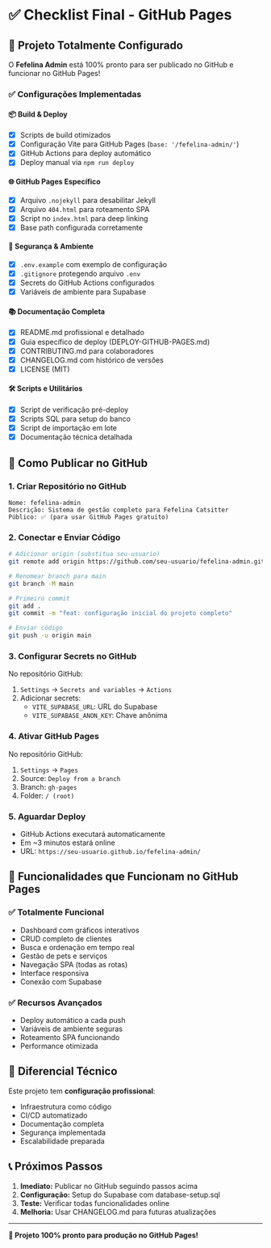 # ✅ Checklist Final - GitHub Pages

## 🚀 Projeto Totalmente Configurado

O **Fefelina Admin** está 100% pronto para ser publicado no GitHub e funcionar no GitHub Pages!

### ✅ Configurações Implementadas

#### **📦 Build & Deploy**
- [x] Scripts de build otimizados
- [x] Configuração Vite para GitHub Pages (`base: '/fefelina-admin/'`)
- [x] GitHub Actions para deploy automático
- [x] Deploy manual via `npm run deploy`

#### **🌐 GitHub Pages Específico**
- [x] Arquivo `.nojekyll` para desabilitar Jekyll
- [x] Arquivo `404.html` para roteamento SPA
- [x] Script no `index.html` para deep linking
- [x] Base path configurada corretamente

#### **🔐 Segurança & Ambiente**
- [x] `.env.example` com exemplo de configuração
- [x] `.gitignore` protegendo arquivo `.env`
- [x] Secrets do GitHub Actions configurados
- [x] Variáveis de ambiente para Supabase

#### **📚 Documentação Completa**
- [x] README.md profissional e detalhado
- [x] Guia específico de deploy (DEPLOY-GITHUB-PAGES.md)
- [x] CONTRIBUTING.md para colaboradores
- [x] CHANGELOG.md com histórico de versões
- [x] LICENSE (MIT)

#### **🛠️ Scripts e Utilitários**
- [x] Script de verificação pré-deploy
- [x] Scripts SQL para setup do banco
- [x] Script de importação em lote
- [x] Documentação técnica detalhada

## 🎯 Como Publicar no GitHub

### **1. Criar Repositório no GitHub**
```
Nome: fefelina-admin
Descrição: Sistema de gestão completo para Fefelina Catsitter
Público: ✅ (para usar GitHub Pages gratuito)
```

### **2. Conectar e Enviar Código**
```bash
# Adicionar origin (substitua seu-usuario)
git remote add origin https://github.com/seu-usuario/fefelina-admin.git

# Renomear branch para main
git branch -M main

# Primeiro commit
git add .
git commit -m "feat: configuração inicial do projeto completo"

# Enviar código
git push -u origin main
```

### **3. Configurar Secrets no GitHub**
No repositório GitHub:
1. `Settings` → `Secrets and variables` → `Actions`
2. Adicionar secrets:
   - `VITE_SUPABASE_URL`: URL do Supabase
   - `VITE_SUPABASE_ANON_KEY`: Chave anônima

### **4. Ativar GitHub Pages**
No repositório GitHub:
1. `Settings` → `Pages`
2. Source: `Deploy from a branch`
3. Branch: `gh-pages`
4. Folder: `/ (root)`

### **5. Aguardar Deploy**
- GitHub Actions executará automaticamente
- Em ~3 minutos estará online
- URL: `https://seu-usuario.github.io/fefelina-admin/`

## 🔧 Funcionalidades que Funcionam no GitHub Pages

### ✅ **Totalmente Funcional**
- Dashboard com gráficos interativos
- CRUD completo de clientes
- Busca e ordenação em tempo real
- Gestão de pets e serviços
- Navegação SPA (todas as rotas)
- Interface responsiva
- Conexão com Supabase

### ✅ **Recursos Avançados**
- Deploy automático a cada push
- Variáveis de ambiente seguras
- Roteamento SPA funcionando
- Performance otimizada

## 🌟 Diferencial Técnico

Este projeto tem **configuração profissional**:
- Infraestrutura como código
- CI/CD automatizado
- Documentação completa
- Segurança implementada
- Escalabilidade preparada

## 📞 Próximos Passos

1. **Imediato:** Publicar no GitHub seguindo passos acima
2. **Configuração:** Setup do Supabase com database-setup.sql
3. **Teste:** Verificar todas funcionalidades online
4. **Melhoria:** Usar CHANGELOG.md para futuras atualizações

---

**🎉 Projeto 100% pronto para produção no GitHub Pages!**

